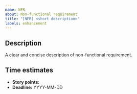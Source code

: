 ```yaml
---
name: NFR
about: Non-functional requirement
title: "[NFR] <short description>"
labels: enhancement
---
```


## Description
A clear and concise description of non-functional requirement.

## Time estimates
- **Story points:** <!-- Natural e.g., 3 -->
- **Deadline:** YYYY-MM-DD